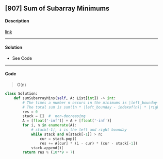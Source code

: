 ## [907] Sum of Subarray Minimums

#### Description

[link](https://leetcode.com/problems/sum-of-subarray-minimums/)

---

#### Solution

- See Code

---

#### Code

> O(n)

```python
class Solution:
    def sumSubarrayMins(self, A: List[int]) -> int:
        # The times a number n occurs in the minimums is |left_bounday-indexof(n)| * |right_bounday-indexof(n)| 
        # The total sum is sum([n * |left_bounday - indexof(n)| * |right_bounday - indexof(n)| for n in array]
        res = 0
        stack = []  #  non-decreasing 
        A = [float('-inf')] + A + [float('-inf')]
        for i, n in enumerate(A):
            # stack[-1], i is the left and right bounday
            while stack and A[stack[-1]] > n:
                cur = stack.pop()
                res += A[cur] * (i - cur) * (cur - stack[-1]) 
            stack.append(i)
        return res % (10**9 + 7)
```
